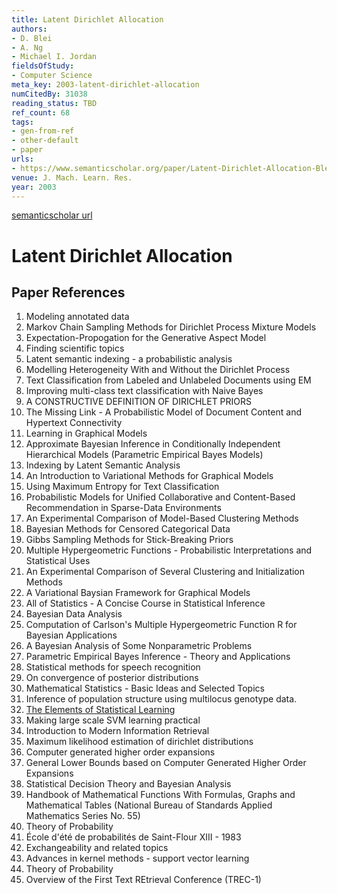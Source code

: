 ```yaml
---
title: Latent Dirichlet Allocation
authors:
- D. Blei
- A. Ng
- Michael I. Jordan
fieldsOfStudy:
- Computer Science
meta_key: 2003-latent-dirichlet-allocation
numCitedBy: 31038
reading_status: TBD
ref_count: 68
tags:
- gen-from-ref
- other-default
- paper
urls:
- https://www.semanticscholar.org/paper/Latent-Dirichlet-Allocation-Blei-Ng/f198043a866e9187925a8d8db9a55e3bfdd47f2c?sort=total-citations
venue: J. Mach. Learn. Res.
year: 2003
---
```


[semanticscholar url](https://www.semanticscholar.org/paper/Latent-Dirichlet-Allocation-Blei-Ng/f198043a866e9187925a8d8db9a55e3bfdd47f2c?sort=total-citations)

# Latent Dirichlet Allocation

## Paper References

1. Modeling annotated data
2. Markov Chain Sampling Methods for Dirichlet Process Mixture Models
3. Expectation-Propogation for the Generative Aspect Model
4. Finding scientific topics
5. Latent semantic indexing - a probabilistic analysis
6. Modelling Heterogeneity With and Without the Dirichlet Process
7. Text Classification from Labeled and Unlabeled Documents using EM
8. Improving multi-class text classification with Naive Bayes
9. A CONSTRUCTIVE DEFINITION OF DIRICHLET PRIORS
10. The Missing Link - A Probabilistic Model of Document Content and Hypertext Connectivity
11. Learning in Graphical Models
12. Approximate Bayesian Inference in Conditionally Independent Hierarchical Models (Parametric Empirical Bayes Models)
13. Indexing by Latent Semantic Analysis
14. An Introduction to Variational Methods for Graphical Models
15. Using Maximum Entropy for Text Classification
16. Probabilistic Models for Unified Collaborative and Content-Based Recommendation in Sparse-Data Environments
17. An Experimental Comparison of Model-Based Clustering Methods
18. Bayesian Methods for Censored Categorical Data
19. Gibbs Sampling Methods for Stick-Breaking Priors
20. Multiple Hypergeometric Functions - Probabilistic Interpretations and Statistical Uses
21. An Experimental Comparison of Several Clustering and Initialization Methods
22. A Variational Baysian Framework for Graphical Models
23. All of Statistics - A Concise Course in Statistical Inference
24. Bayesian Data Analysis
25. Computation of Carlson's Multiple Hypergeometric Function R for Bayesian Applications
26. A Bayesian Analysis of Some Nonparametric Problems
27. Parametric Empirical Bayes Inference - Theory and Applications
28. Statistical methods for speech recognition
29. On convergence of posterior distributions
30. Mathematical Statistics - Basic Ideas and Selected Topics
31. Inference of population structure using multilocus genotype data.
32. [The Elements of Statistical Learning](2003-the-elements-of-statistical-learning)
33. Making large scale SVM learning practical
34. Introduction to Modern Information Retrieval
35. Maximum likelihood estimation of dirichlet distributions
36. Computer generated higher order expansions
37. General Lower Bounds based on Computer Generated Higher Order Expansions
38. Statistical Decision Theory and Bayesian Analysis
39. Handbook of Mathematical Functions With Formulas, Graphs and Mathematical Tables (National Bureau of Standards Applied Mathematics Series No. 55)
40. Theory of Probability
41. École d'été de probabilités de Saint-Flour XIII - 1983
42. Exchangeability and related topics
43. Advances in kernel methods - support vector learning
44. Theory of Probability
45. Overview of the First Text REtrieval Conference (TREC-1)
